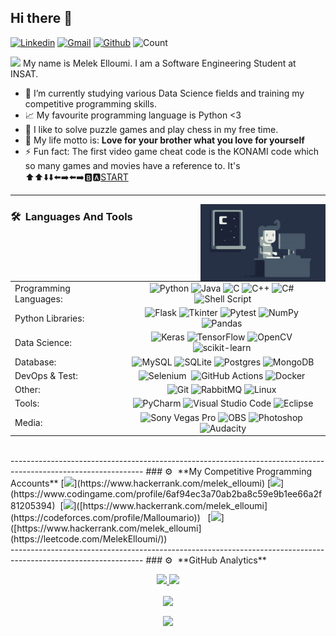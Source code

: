 ## Hi there 👋
[![Linkedin](https://img.shields.io/badge/-melek_elloumi-blue?style=flat&logo=Linkedin&logoColor=white)](https://www.linkedin.com/in/melek-elloumi/) [![Gmail](https://img.shields.io/badge/-melek_elloumi-c14438?style=flat&logo=Gmail&logoColor=white)](mailto:melek.elloumi@insat.ucar.tn) [![Github](https://img.shields.io/github/followers/MelekElloumi?label=Follow&style=social)](https://github.com/MelekElloumi) ![Count](https://visitor-badge.laobi.icu/badge?page_id=MelekElloumi.MelekElloumi)

<img src="https://readme-typing-svg.herokuapp.com?lines=Software+Engineering+Student;Data%20Science%20Enthusiast;Problem%20Solver&center=false&width=500&height=50">
My name is Melek Elloumi. I am a Software Engineering Student at INSAT. 

- 🔭&nbsp;I’m currently studying various Data Science fields and training my competitive programming skills.
- 📈&nbsp;My favourite programming language is Python <3
- 🎲&nbsp;I like to solve puzzle games and play chess in my free time.
- 💫&nbsp;My life motto is: **Love for your brother what you love for yourself**
- ⚡&nbsp;Fun fact: The first video game cheat code is the KONAMI code which so many games and movies have a reference to. It's ⬆️⬆️⬇️⬇️⬅️➡️⬅️➡️🅱️🅰️<ins>START</ins>

---------------------------------------------------------------------------------------------------------------
<img alt="Night Coding" src="https://raw.githubusercontent.com/AVS1508/AVS1508/master/assets/Night-Coding.gif" align="right" width="200"/>

### 🛠 &nbsp;**Languages And Tools**

|  |  |
| :----------- | :-----------: |
|Programming Languages: | ![Python](https://img.shields.io/badge/-Python-FFD700?style=flat&logo=python&logoColor=white)&nbsp;![Java](https://img.shields.io/badge/-Java-FFD700?style=flat&logo=Java&logoColor=white)&nbsp;![C](https://img.shields.io/badge/-C-FFD700?style=flat&logo=C&logoColor=white)&nbsp;![C++](https://img.shields.io/badge/-C++-C0C0C0?style=flat&logo=C%2B%2B&logoColor=white)&nbsp;![C#](https://img.shields.io/badge/c%23-CD7F32?style=flat&logo=c-sharp&logoColor=white)&nbsp;![Shell Script](https://img.shields.io/badge/shell_script-CD7F32?style=flat&logo=gnu-bash&logoColor=white)|
| Python Libraries: |![Flask](https://img.shields.io/badge/flask-FFD700?style=flat&logo=flask&logoColor=white)&nbsp;![Tkinter](https://img.shields.io/badge/Tkinter-FFD700?style=flat&logo=python&logoColor=white)&nbsp;![Pytest](https://img.shields.io/badge/Pytest-FFD700?style=flat&logo=python&logoColor=white)&nbsp;![NumPy](https://img.shields.io/badge/numpy-C0C0C0?style=flat&logo=numpy&logoColor=white)&nbsp;![Pandas](https://img.shields.io/badge/pandas-C0C0C0?style=flat&logo=pandas&logoColor=white)&nbsp;
| Data Science: | ![Keras](https://img.shields.io/badge/Keras-FFD700?style=flat&logo=Keras&logoColor=white)&nbsp;![TensorFlow](https://img.shields.io/badge/TensorFlow-C0C0C0?style=flat&logo=TensorFlow&logoColor=white)&nbsp;![OpenCV](https://img.shields.io/badge/OpenCV-CD7F32?style=flat&logo=OpenCV&logoColor=white)&nbsp;![scikit-learn](https://img.shields.io/badge/scikit--learn-CD7F32?style=flat&logo=scikit-learn&logoColor=white)&nbsp;
| Database: |![MySQL](https://img.shields.io/badge/mysql-FFD700?style=flat&logo=mysql&logoColor=white)&nbsp;![SQLite](https://img.shields.io/badge/sqlite-FFD700?style=flat&logo=sqlite&logoColor=white)&nbsp;![Postgres](https://img.shields.io/badge/postgres-C0C0C0?style=flat&logo=postgresql&logoColor=white)&nbsp;![MongoDB](https://img.shields.io/badge/MongoDB-CD7F32?style=flat&logo=mongodb&logoColor=white)
| DevOps & Test: |![Selenium](https://img.shields.io/badge/-selenium-FFD700?style=flat&logo=selenium&logoColor=white)&nbsp; ![GitHub Actions](https://img.shields.io/badge/github%20actions-C0C0C0?style=flat&logo=githubactions&logoColor=white)&nbsp;![Docker](https://img.shields.io/badge/docker-CD7F32?style=flat&logo=docker&logoColor=white)&nbsp;
| Other: |![Git](https://img.shields.io/badge/-Git-C0C0C0?style=flat&logo=git&logoColor=white)&nbsp;![RabbitMQ](https://img.shields.io/badge/Rabbitmq-C0C0C0?style=flat&logo=rabbitmq&logoColor=white)&nbsp;![Linux](https://img.shields.io/badge/Linux-CD7F32?style=flat&logo=linux&logoColor=white)&nbsp;
| Tools: |![PyCharm](https://img.shields.io/badge/pycharm-FFD700?style=flat&logo=pycharm&logoColor=white)&nbsp;![Visual Studio Code](https://img.shields.io/badge/Visual%20Studio%20Code-C0C0C0?style=flat&logo=visual-studio-code&logoColor=white)&nbsp;![Eclipse](https://img.shields.io/badge/Eclipse-C0C0C0?style=flat&logo=Eclipse&logoColor=white)
| Media: |![Sony Vegas Pro](https://img.shields.io/badge/-Sony%20Vegas%20Pro-FFD700?style=flat)&nbsp;![OBS](https://img.shields.io/badge/-OBS-FFD700?style=flat)&nbsp;![Photoshop](https://img.shields.io/badge/-Photoshop-C0C0C0?style=flat&logo=adobe-photoshop&logoColor=white)&nbsp;![Audacity](https://img.shields.io/badge/Audacity-C0C0C0?style=flat&logo=audacity&logoColor=white)

<br>
---------------------------------------------------------------------------------------------------------------
### ⚙️ &nbsp;**My Competitive Programming Accounts**
[<img src="https://img.shields.io/badge/-Hackerrank-2EC866?style=for-the-badge&logo=HackerRank&logoColor=white">](https://www.hackerrank.com/melek_elloumi)&nbsp;[<img src="https://img.shields.io/badge/-CodinGame-F2BB13?style=for-the-badge">](https://www.codingame.com/profile/6af94ec3a70ab2ba8c59e9b1ee66a2f81205394)&nbsp; [<img src="https://img.shields.io/badge/Codeforces-445f9d?style=for-the-badge&logo=Codeforces&logoColor=white">]([https://www.hackerrank.com/melek_elloumi](https://codeforces.com/profile/Malloumario)) &nbsp; [<img src="https://img.shields.io/badge/LeetCode-000000?style=for-the-badge&logo=LeetCode&logoColor=#d16c06">]([https://www.hackerrank.com/melek_elloumi](https://leetcode.com/MelekElloumi/))&nbsp; 

<br>
---------------------------------------------------------------------------------------------------------------
### ⚙️ &nbsp;**GitHub Analytics**

<p align="center">
<a href="https://github.com/MelekElloumi">
  <img height="180em" src="https://github-readme-stats-eight-theta.vercel.app/api?username=MelekElloumi&show_icons=true&theme=algolia&include_all_commits=true&count_private=true&hide=prs,issues"/>
  <img height="180em" src="https://github-readme-stats-eight-theta.vercel.app/api/top-langs/?username=MelekElloumi&layout=compact&langs_count=7&theme=algolia&hide=jupyter%20notebook"/>
</a>
</p>
<p align="center">
<img align="center" src="https://activity-graph.herokuapp.com/graph?username=MelekElloumi&layout=compact&theme=rogue"/>
  </p>
  <p align="center">
<img align="center" src="https://github-readme-streak-stats.herokuapp.com/?user=MelekElloumi&theme=algolia"/>
  </p>
